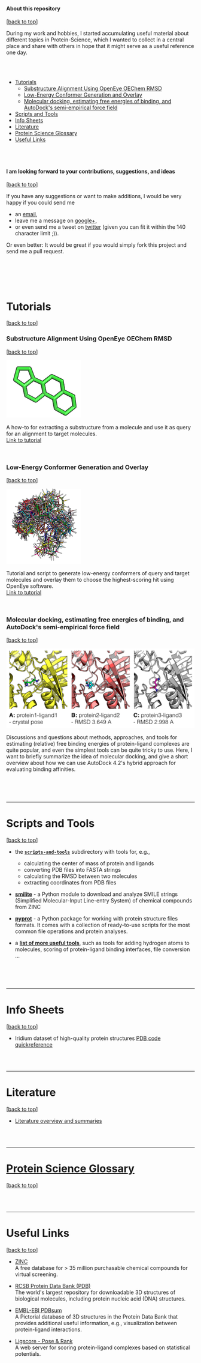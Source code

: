 

#### About this repository
[[back to top](#about-this-repository)]

During my work and hobbies, I started accumulating useful material about different topics in Protein-Science, which I wanted to collect in a central place and share with others in hope that it might serve as a useful reference one day.

<br>
<br>


- [Tutorials](#tutorials)
    - [Substructure Alignment Using OpenEye OEChem RMSD](#substructure-alignment-using-openeye-oechem-rmsd)
    - [Low-Energy Conformer Generation and Overlay](#low-energy-conformer-generation-and-overlay)
	- [Molecular docking, estimating free energies of binding, and AutoDock's semi-empirical force field](#molecular-docking-estimating-free-energies-of-binding-and-autodocks-semi-empirical-force-field)
- [Scripts and Tools](#scripts-and-tools)
- [Info Sheets](#info-sheets)
- [Literature](#literature)
- [Protein Science Glossary](#protein-science-glossary)
- [Useful Links](#useful-links)


<br>
<br>

#### I am looking forward to your contributions, suggestions, and ideas
[[back to top](#about-this-repository)]

If you have any suggestions or want to make additions, I would be very happy if you could send me  

- an [email](mailto:se.raschka@gmail.com),  
- leave me a message on [google+](https://plus.google.com/118404394130788869227/),   
- or even send me a tweet on [twitter](https://twitter.com/rasbt) (given you can fit it within the 140 character limit ;)).  

Or even better: It would be great if you would simply fork this project and send me a pull request.

<br>
<br>
<br>
<br>

# Tutorials
[[back to top](#about-this-repository)]



### Substructure Alignment Using OpenEye OEChem RMSD
[[back to top](#about-this-repository)]

![steroid substructure](./tutorials/substructure_alignment/Images/reference_substructure.png)

A how-to for extracting a substructure from a molecule and use it as query for an alignment to target molecules.  
[Link to tutorial](./tutorials/substructure_alignment/README.md)

<br>

### Low-Energy Conformer Generation and Overlay
[[back to top](#about-this-repository)]

![low-energy overlay](./tutorials/low_energy_conformer_overlay/Images/ZINC_00062008_confs_2_small.png)

Tutorial and script to generate low-energy conformers of query and target molecules and overlay them to choose the highest-scoring hit using OpenEye software.  
[Link to tutorial](./tutorials/low_energy_conformer_overlay/README.md)

<br>

### Molecular docking, estimating free energies of binding, and AutoDock's semi-empirical force field

[[back to top](#about-this-repository)]

![](./tutorials/scoring_functions_and_autodock/Images/prot_lig_complexes.png)

Discussions and questions about methods, approaches, and tools for estimating (relative) free binding energies of protein-ligand complexes are quite popular, and even the simplest tools can be quite tricky to use. Here, I want to briefly summarize the idea of molecular docking, and give a short overview about how we can use AutoDock 4.2's hybrid approach for evaluating binding affinities.  

<br>
<br>
<br>


<hr>


# Scripts and Tools
[[back to top](#about-this-repository)]



- the **[`scripts-and-tools`](./scripts-and-tools)** subdirectory with tools for, e.g., 
	- calculating the center of mass of protein and ligands
	- converting PDB files into FASTA strings
	- calculating the RMSD between two molecules
	- extracting coordinates from PDB files 



- **[smilite](https://github.com/rasbt/smilite)** - a Python module to download and analyze SMILE strings (Simplified Molecular-Input Line-entry System) of chemical compounds from ZINC

- **[pyprot](https://github.com/rasbt/pyprot)** - a Python package for working with protein structure files formats. It comes with a collection of ready-to-use scripts for the most common file operations and protein analyses.

- a **[list of more useful tools](./scripts-and-tools/more_protein-science_tools.md)**, such as tools for adding hydrogen atoms to molecules, scoring of protein-ligand binding interfaces, file conversion ...

<br>
<br>
<br>

<hr>


# Info Sheets
[[back to top](#about-this-repository)]

- Iridium dataset of high-quality protein structures [PDB code quickreference](./info_sheets/Iridium_pdb_codes.md)

<br>
<br>

<hr>


# Literature

[[back to top](#about-this-repository)]

- [Literature overview and summaries](./literature/literature_summaries.md)



<br>
<br>

<hr>


# [Protein Science Glossary](./glossary/README.md)
[[back to top](#about-this-repository)]

<br>
<br>

<hr>


# Useful Links
[[back to top](#about-this-repository)]

- [ZINC](http://zinc.docking.org)  
 A free database for > 35 million purchasable chemical compounds for virtual screening.
 
- [RCSB Protein Data Bank (PDB)](http://www.rcsb.org)  
The world's largest repository for downloadable 3D structures of biological molecules, including protein nucleic acid (DNA) structures.

- [EMBL-EBI PDBsum](http://www.ebi.ac.uk/pdbsum/)  
A Pictorial database of 3D structures in the Protein Data Bank that provides additional useful information, e.g., visualization between protein-ligand interactions.

- [Ligscore - Pose & Rank](http://modbase.compbio.ucsf.edu/ligscore/)  
A web server for scoring protein-ligand complexes based on statistical potentials.

